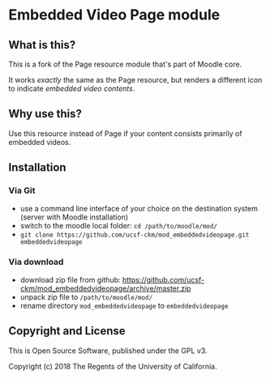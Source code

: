 # Embedded Video Page module

## What is this?

This is a fork of the  Page resource module that's part of Moodle core.

It works _exactly_ the same as the Page resource, but renders a different icon
to indicate _embedded video contents_.

## Why use this?

Use this resource instead of Page if your content consists primarily of embedded videos. 

## Installation

### Via Git

* use a command line interface of your choice on the destination system (server with Moodle installation)
* switch to the moodle local folder: `cd /path/to/moodle/mod/`
* `git clone https://github.com/ucsf-ckm/mod_embeddedvideopage.git embeddedvideopage`

### Via download

* download zip file from github: https://github.com/ucsf-ckm/mod_embeddedvideopage/archive/master.zip
* unpack zip file to `/path/to/moodle/mod/`
* rename directory `mod_embeddedvideopage` to `embeddedvideopage`

## Copyright and License

This is Open Source Software, published under the GPL v3.

Copyright (c) 2018 The Regents of the University of California.


